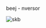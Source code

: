beej - nversor

![skb](https://github.com/sai09kiran/beej/assets/149383868/a77b1d29-6798-4564-be9f-023c4a396292)

